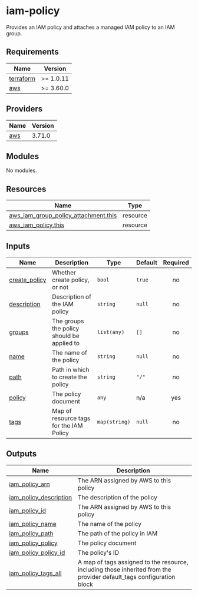 # iam-policy

Provides an IAM policy and attaches a managed IAM policy to an IAM group.

<!-- BEGIN_TF_DOCS -->
## Requirements

| Name | Version |
|------|---------|
| <a name="requirement_terraform"></a> [terraform](#requirement\_terraform) | >= 1.0.11 |
| <a name="requirement_aws"></a> [aws](#requirement\_aws) | >= 3.60.0 |

## Providers

| Name | Version |
|------|---------|
| <a name="provider_aws"></a> [aws](#provider\_aws) | 3.71.0 |

## Modules

No modules.

## Resources

| Name | Type |
|------|------|
| [aws_iam_group_policy_attachment.this](https://registry.terraform.io/providers/hashicorp/aws/latest/docs/resources/iam_group_policy_attachment) | resource |
| [aws_iam_policy.this](https://registry.terraform.io/providers/hashicorp/aws/latest/docs/resources/iam_policy) | resource |

## Inputs

| Name | Description | Type | Default | Required |
|------|-------------|------|---------|:--------:|
| <a name="input_create_policy"></a> [create\_policy](#input\_create\_policy) | Whether create policy, or not | `bool` | `true` | no |
| <a name="input_description"></a> [description](#input\_description) | Description of the IAM policy | `string` | `null` | no |
| <a name="input_groups"></a> [groups](#input\_groups) | The groups the policy should be applied to | `list(any)` | `[]` | no |
| <a name="input_name"></a> [name](#input\_name) | The name of the policy | `string` | `null` | no |
| <a name="input_path"></a> [path](#input\_path) | Path in which to create the policy | `string` | `"/"` | no |
| <a name="input_policy"></a> [policy](#input\_policy) | The policy document | `any` | n/a | yes |
| <a name="input_tags"></a> [tags](#input\_tags) | Map of resource tags for the IAM Policy | `map(string)` | `null` | no |

## Outputs

| Name | Description |
|------|-------------|
| <a name="output_iam_policy_arn"></a> [iam\_policy\_arn](#output\_iam\_policy\_arn) | The ARN assigned by AWS to this policy |
| <a name="output_iam_policy_description"></a> [iam\_policy\_description](#output\_iam\_policy\_description) | The description of the policy |
| <a name="output_iam_policy_id"></a> [iam\_policy\_id](#output\_iam\_policy\_id) | The ARN assigned by AWS to this policy |
| <a name="output_iam_policy_name"></a> [iam\_policy\_name](#output\_iam\_policy\_name) | The name of the policy |
| <a name="output_iam_policy_path"></a> [iam\_policy\_path](#output\_iam\_policy\_path) | The path of the policy in IAM |
| <a name="output_iam_policy_policy"></a> [iam\_policy\_policy](#output\_iam\_policy\_policy) | The policy document |
| <a name="output_iam_policy_policy_id"></a> [iam\_policy\_policy\_id](#output\_iam\_policy\_policy\_id) | The policy's ID |
| <a name="output_iam_policy_tags_all"></a> [iam\_policy\_tags\_all](#output\_iam\_policy\_tags\_all) | A map of tags assigned to the resource, including those inherited from the provider default\_tags configuration block |
<!-- END_TF_DOCS -->